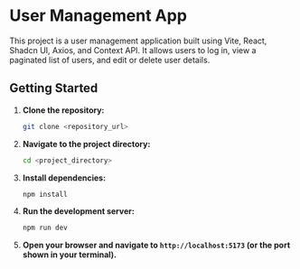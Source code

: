 # User Management App

This project is a user management application built using Vite, React, Shadcn UI, Axios, and Context API. It allows users to log in, view a paginated list of users, and edit or delete user details.


## Getting Started

1.  **Clone the repository:**

    ```bash
    git clone <repository_url>
    ```

2.  **Navigate to the project directory:**

    ```bash
    cd <project_directory>
    ```

3.  **Install dependencies:**

    ```bash
    npm install
    ```

4.  **Run the development server:**

    ```bash
    npm run dev
    ```

5.  **Open your browser and navigate to `http://localhost:5173` (or the port shown in your terminal).**

